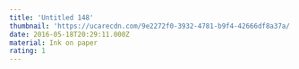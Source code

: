 ```yaml
---
title: 'Untitled 148'
thumbnail: 'https://ucarecdn.com/9e2272f0-3932-4781-b9f4-42666df8a37a/'
date: 2016-05-18T20:29:11.000Z
material: Ink on paper
rating: 1
---
```

